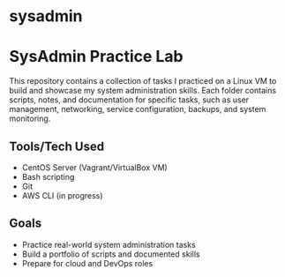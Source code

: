 # sysadmin

# SysAdmin Practice Lab

This repository contains a collection of tasks I practiced on a Linux VM to build and showcase my system administration skills. Each folder contains scripts, notes, and documentation for specific tasks, such as user management, networking, service configuration, backups, and system monitoring.

## Tools/Tech Used
- CentOS Server (Vagrant/VirtualBox VM)
- Bash scripting
- Git
- AWS CLI (in progress)

## Goals
- Practice real-world system administration tasks
- Build a portfolio of scripts and documented skills
- Prepare for cloud and DevOps roles

